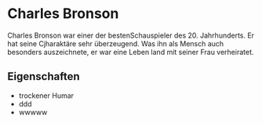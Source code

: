 # Charles Bronson

Charles Bronson war einer der bestenSchauspieler des 20. Jahrhunderts. Er hat seine Cjharaktäre sehr überzeugend. Was ihn als Mensch auch besonders auszeichnete, er war eine Leben land mit seiner Frau verheiratet.

## Eigenschaften

* trockener Humar
* ddd
* wwwww
